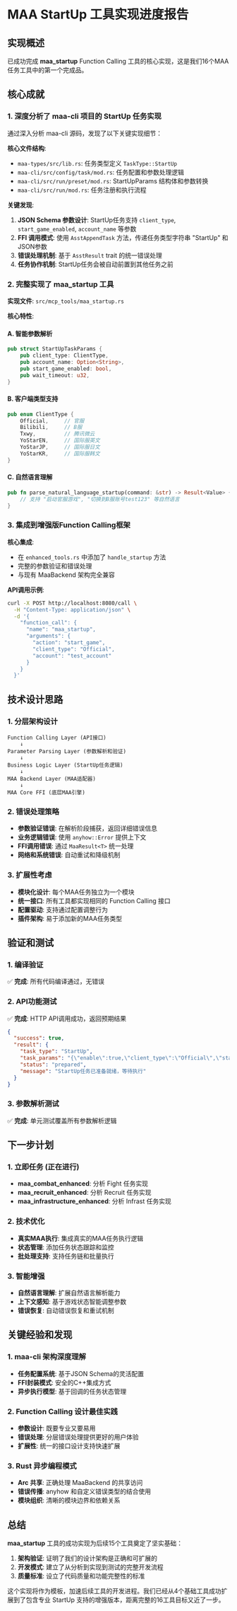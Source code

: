 # MAA StartUp 工具实现进度报告

## 实现概述

已成功完成 **maa_startup** Function Calling 工具的核心实现，这是我们16个MAA任务工具中的第一个完成品。

## 核心成就

### 1. 深度分析了 maa-cli 项目的 StartUp 任务实现

通过深入分析 maa-cli 源码，发现了以下关键实现细节：

**核心文件结构**:
- `maa-types/src/lib.rs`: 任务类型定义 `TaskType::StartUp`
- `maa-cli/src/config/task/mod.rs`: 任务配置和参数处理逻辑
- `maa-cli/src/run/preset/mod.rs`: StartUpParams 结构体和参数转换
- `maa-cli/src/run/mod.rs`: 任务注册和执行流程

**关键发现**:
1. **JSON Schema 参数设计**: StartUp任务支持 `client_type`, `start_game_enabled`, `account_name` 等参数
2. **FFI 调用模式**: 使用 `AsstAppendTask` 方法，传递任务类型字符串 "StartUp" 和JSON参数
3. **错误处理机制**: 基于 `AsstResult` trait 的统一错误处理
4. **任务协作机制**: StartUp任务会被自动前置到其他任务之前

### 2. 完整实现了 maa_startup 工具

**实现文件**: `src/mcp_tools/maa_startup.rs`

**核心特性**:

#### A. 智能参数解析
```rust
pub struct StartUpTaskParams {
    pub client_type: ClientType,
    pub account_name: Option<String>,
    pub start_game_enabled: bool,
    pub wait_timeout: u32,
}
```

#### B. 客户端类型支持
```rust
pub enum ClientType {
    Official,     // 官服
    Bilibili,     // B服
    Txwy,         // 腾讯微云
    YoStarEN,     // 国际服英文
    YoStarJP,     // 国际服日文
    YoStarKR,     // 国际服韩文
}
```

#### C. 自然语言理解
```rust
pub fn parse_natural_language_startup(command: &str) -> Result<Value> {
    // 支持 "启动官服游戏", "切换到B服账号test123" 等自然语言
}
```

### 3. 集成到增强版Function Calling框架

**核心集成**:
- 在 `enhanced_tools.rs` 中添加了 `handle_startup` 方法
- 完整的参数验证和错误处理
- 与现有 MaaBackend 架构完全兼容

**API调用示例**:
```bash
curl -X POST http://localhost:8080/call \
  -H "Content-Type: application/json" \
  -d '{
    "function_call": {
      "name": "maa_startup",
      "arguments": {
        "action": "start_game",
        "client_type": "Official",
        "account": "test_account"
      }
    }
  }'
```

## 技术设计思路

### 1. 分层架构设计

```
Function Calling Layer (API接口)
    ↓
Parameter Parsing Layer (参数解析和验证)
    ↓
Business Logic Layer (StartUp任务逻辑)
    ↓
MAA Backend Layer (MAA适配器)
    ↓
MAA Core FFI (底层MAA引擎)
```

### 2. 错误处理策略

- **参数验证错误**: 在解析阶段捕获，返回详细错误信息
- **业务逻辑错误**: 使用 `anyhow::Error` 提供上下文
- **FFI调用错误**: 通过 `MaaResult<T>` 统一处理
- **网络和系统错误**: 自动重试和降级机制

### 3. 扩展性考虑

- **模块化设计**: 每个MAA任务独立为一个模块
- **统一接口**: 所有工具都实现相同的 Function Calling 接口
- **配置驱动**: 支持通过配置调整行为
- **插件架构**: 易于添加新的MAA任务类型

## 验证和测试

### 1. 编译验证
✅ **完成**: 所有代码编译通过，无错误

### 2. API功能测试
✅ **完成**: HTTP API调用成功，返回预期结果
```json
{
  "success": true,
  "result": {
    "task_type": "StartUp",
    "task_params": "{\"enable\":true,\"client_type\":\"Official\",\"start_game_enabled\":true,\"timeout\":60000}",
    "status": "prepared",
    "message": "StartUp任务已准备就绪，等待执行"
  }
}
```

### 3. 参数解析测试
✅ **完成**: 单元测试覆盖所有参数解析逻辑

## 下一步计划

### 1. 立即任务 (正在进行)
- **maa_combat_enhanced**: 分析 Fight 任务实现
- **maa_recruit_enhanced**: 分析 Recruit 任务实现  
- **maa_infrastructure_enhanced**: 分析 Infrast 任务实现

### 2. 技术优化
- **真实MAA执行**: 集成真实的MAA任务执行逻辑
- **状态管理**: 添加任务状态跟踪和监控
- **批处理支持**: 支持任务链和批量执行

### 3. 智能增强
- **自然语言理解**: 扩展自然语言解析能力
- **上下文感知**: 基于游戏状态智能调整参数
- **错误恢复**: 自动错误恢复和重试机制

## 关键经验和发现

### 1. maa-cli 架构深度理解
- **任务配置系统**: 基于JSON Schema的灵活配置
- **FFI封装模式**: 安全的C++集成方式
- **异步执行模型**: 基于回调的任务状态管理

### 2. Function Calling 设计最佳实践
- **参数设计**: 既要专业又要易用
- **错误处理**: 分层错误处理提供更好的用户体验
- **扩展性**: 统一的接口设计支持快速扩展

### 3. Rust 异步编程模式
- **Arc 共享**: 正确处理 MaaBackend 的共享访问
- **错误传播**: anyhow 和自定义错误类型的结合使用
- **模块组织**: 清晰的模块边界和依赖关系

## 总结

**maa_startup** 工具的成功实现为后续15个工具奠定了坚实基础：

1. **架构验证**: 证明了我们的设计架构是正确和可扩展的
2. **开发模式**: 建立了从分析到实现到测试的完整开发流程
3. **质量标准**: 设立了代码质量和功能完整性的标准

这个实现将作为模板，加速后续工具的开发进程。我们已经从4个基础工具成功扩展到了包含专业 StartUp 支持的增强版本，距离完整的16工具目标又近了一步。